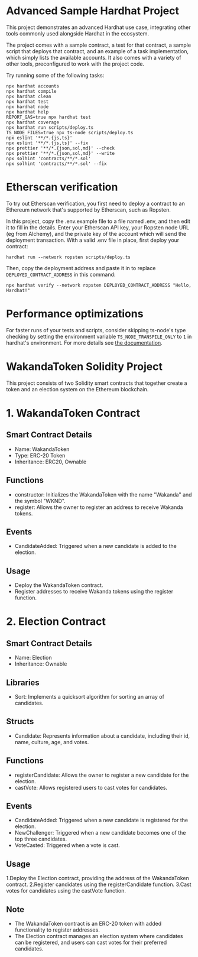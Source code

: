 # Advanced Sample Hardhat Project

This project demonstrates an advanced Hardhat use case, integrating other tools commonly used alongside Hardhat in the ecosystem.

The project comes with a sample contract, a test for that contract, a sample script that deploys that contract, and an example of a task implementation, which simply lists the available accounts. It also comes with a variety of other tools, preconfigured to work with the project code.

Try running some of the following tasks:

```shell
npx hardhat accounts
npx hardhat compile
npx hardhat clean
npx hardhat test
npx hardhat node
npx hardhat help
REPORT_GAS=true npx hardhat test
npx hardhat coverage
npx hardhat run scripts/deploy.ts
TS_NODE_FILES=true npx ts-node scripts/deploy.ts
npx eslint '**/*.{js,ts}'
npx eslint '**/*.{js,ts}' --fix
npx prettier '**/*.{json,sol,md}' --check
npx prettier '**/*.{json,sol,md}' --write
npx solhint 'contracts/**/*.sol'
npx solhint 'contracts/**/*.sol' --fix
```

# Etherscan verification

To try out Etherscan verification, you first need to deploy a contract to an Ethereum network that's supported by Etherscan, such as Ropsten.

In this project, copy the .env.example file to a file named .env, and then edit it to fill in the details. Enter your Etherscan API key, your Ropsten node URL (eg from Alchemy), and the private key of the account which will send the deployment transaction. With a valid .env file in place, first deploy your contract:

```shell
hardhat run --network ropsten scripts/deploy.ts
```

Then, copy the deployment address and paste it in to replace `DEPLOYED_CONTRACT_ADDRESS` in this command:

```shell
npx hardhat verify --network ropsten DEPLOYED_CONTRACT_ADDRESS "Hello, Hardhat!"
```

# Performance optimizations

For faster runs of your tests and scripts, consider skipping ts-node's type checking by setting the environment variable `TS_NODE_TRANSPILE_ONLY` to `1` in hardhat's environment. For more details see [the documentation](https://hardhat.org/guides/typescript.html#performance-optimizations).


# WakandaToken Solidity Project
This project consists of two Solidity smart contracts that together create a token and an election system on the Ethereum blockchain.

# 1. WakandaToken Contract
## Smart Contract Details
- Name: WakandaToken
- Type: ERC-20 Token
- Inheritance: ERC20, Ownable
## Functions
- constructor: Initializes the WakandaToken with the name "Wakanda" and the symbol "WKND".
- register: Allows the owner to register an address to receive Wakanda tokens.
## Events
- CandidateAdded: Triggered when a new candidate is added to the election.
## Usage
- Deploy the WakandaToken contract.
- Register addresses to receive Wakanda tokens using the register function.
# 2. Election Contract
## Smart Contract Details
- Name: Election
- Inheritance: Ownable
## Libraries
- Sort: Implements a quicksort algorithm for sorting an array of candidates.
## Structs
- Candidate: Represents information about a candidate, including their id, name, culture, age, and votes.
## Functions
- registerCandidate: Allows the owner to register a new candidate for the election.
- castVote: Allows registered users to cast votes for candidates.
## Events
- CandidateAdded: Triggered when a new candidate is registered for the election.
- NewChallenger: Triggered when a new candidate becomes one of the top three candidates.
- VoteCasted: Triggered when a vote is cast.
## Usage
1.Deploy the Election contract, providing the address of the WakandaToken contract.
2.Register candidates using the registerCandidate function.
3.Cast votes for candidates using the castVote function.
## Note
- The WakandaToken contract is an ERC-20 token with added functionality to register addresses.
- The Election contract manages an election system where candidates can be registered, and users can cast votes for their preferred candidates.
